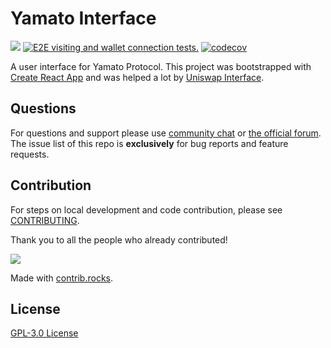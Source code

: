 # Yamato Interface

![](https://github.com/DeFiGeek-Community/yamato-interface/workflows/Build%20&%20Test/badge.svg)
[![E2E visiting and wallet connection tests.](https://github.com/DeFiGeek-Community/yamato-interface/actions/workflows/e2e-commit.yaml/badge.svg)](https://github.com/DeFiGeek-Community/yamato-interface/actions/workflows/e2e-commit.yaml)
[![codecov](https://codecov.io/gh/DeFiGeek-Community/yamato-interface/branch/main/graph/badge.svg)](https://codecov.io/gh/DeFiGeek-Community/yamato-interface)

A user interface for Yamato Protocol.
This project was bootstrapped with [Create React App](https://github.com/facebook/create-react-app) and was helped a lot by [Uniswap Interface](https://github.com/Uniswap/uniswap-interface).

## Questions

For questions and support please use [community chat](https://discord.com/invite/FQYXqVBEnh) or [the official forum](https://gov.defigeek.xyz/). The issue list of this repo is **exclusively** for bug reports and feature requests.

## Contribution

For steps on local development and code contribution, please see [CONTRIBUTING](./CONTRIBUTING.md).

Thank you to all the people who already contributed!

<a href="https://github.com/DeFiGeek-Community/yamato-interface/graphs/contributors">
  <img src="https://contrib.rocks/image?repo=DeFiGeek-Community/yamato-interface" />
</a>

Made with [contrib.rocks](https://contrib.rocks).

## License

[GPL-3.0 License](https://opensource.org/licenses/GPL-3.0)
